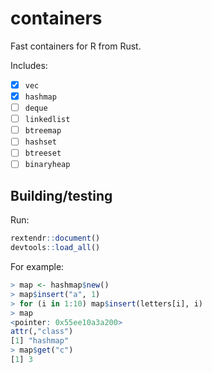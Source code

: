 # containers

Fast containers for R from Rust.

Includes:

- [x] `vec`
- [x] `hashmap`
- [ ] `deque`
- [ ] `linkedlist`
- [ ] `btreemap`
- [ ] `hashset`
- [ ] `btreeset`
- [ ] `binaryheap`

## Building/testing

Run:

```R
rextendr::document()
devtools::load_all()
```

For example:

```R
> map <- hashmap$new()
> map$insert("a", 1)
> for (i in 1:10) map$insert(letters[i], i)
> map
<pointer: 0x55ee10a3a200>
attr(,"class")
[1] "hashmap"
> map$get("c")
[1] 3
```
